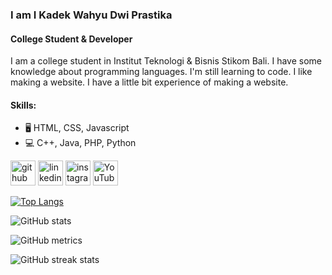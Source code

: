 ### I am I Kadek Wahyu Dwi Prastika
#### College Student & Developer
I am a college student in Institut Teknologi & Bisnis Stikom Bali. I have some knowledge about programming languages. I'm still learning to code. I like making a website. I have a little bit experience of making a website.

#### Skills:
* 🖥️ HTML, CSS, Javascript
* 💻 C++, Java, PHP, Python



[<img src='https://cdn.jsdelivr.net/npm/simple-icons@3.0.1/icons/github.svg' alt='github' height='40'>](https://github.com/wahyudwiprstka)  [<img src='https://cdn.jsdelivr.net/npm/simple-icons@3.0.1/icons/linkedin.svg' alt='linkedin' height='40'>](https://www.linkedin.com/in/i-kadek-wahyu-dwi-prastika-497313236/)  [<img src='https://cdn.jsdelivr.net/npm/simple-icons@3.0.1/icons/instagram.svg' alt='instagram' height='40'>](https://www.instagram.com/wahyudwiprastika/)  [<img src='https://cdn.jsdelivr.net/npm/simple-icons@3.0.1/icons/youtube.svg' alt='YouTube' height='40'>](https://www.youtube.com/WahyuDwiPrastika)  

[![Top Langs](https://github-readme-stats.vercel.app/api/top-langs/?username=wahyudwiprstka)](https://github.com/anuraghazra/github-readme-stats)

![GitHub stats](https://github-readme-stats.vercel.app/api?username=wahyudwiprstka&show_icons=true)  

![GitHub metrics](https://metrics.lecoq.io/wahyudwiprstka)  

![GitHub streak stats](https://github-readme-streak-stats.herokuapp.com/?user=wahyudwiprstka)  

